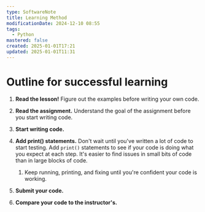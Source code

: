 ```yaml
---
type: SoftwareNote
title: Learning Method
modificationDate: 2024-12-10 08:55
tags:
  - Python
mastered: false
created: 2025-01-01T17:21
updated: 2025-01-01T11:31
---
```


# Outline for successful learning

1. **Read the lesson!** Figure out the examples before writing your own code.

2. **Read the assignment.** Understand the goal of the assignment before you start writing code.

3. **Start writing code.**

4. **Add print() statements.** Don't wait until you've written a lot of code to start testing. Add `print()` statements to see if your code is doing what you expect at each step. It's easier to find issues in small bits of code than in large blocks of code.

    1. Keep running, printing, and fixing until you're confident your code is working.

5. **Submit your code.** 

6. **Compare your code to the instructor's.**

